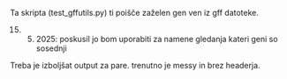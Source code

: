 Ta skripta (test_gffutils.py) ti poišče zaželen gen ven iz gff datoteke. 

15. 05. 2025: 
    poskusil jo bom uporabiti za namene gledanja kateri geni so sosednji

Treba je izboljšat output za pare. trenutno je messy in brez headerja.


